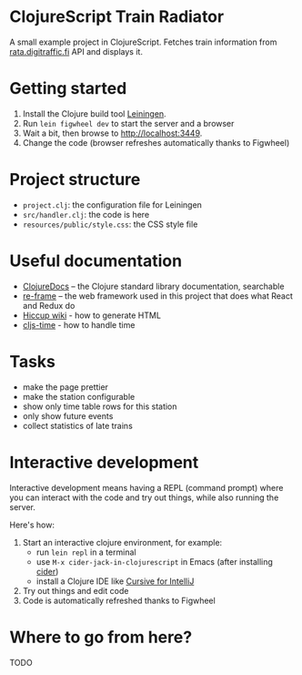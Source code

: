 ClojureScript Train Radiator
============================

A small example project in ClojureScript. Fetches train information from
[rata.digitraffic.fi](https://rata.digitraffic.fi/) API and displays
it.

Getting started
===============

1. Install the Clojure build tool [Leiningen](https://leiningen.org).
2. Run `lein figwheel dev` to start the server and a browser
3. Wait a bit, then browse to [http://localhost:3449](http://localhost:3449).
4. Change the code (browser refreshes automatically thanks to Figwheel)

Project structure
=================

- `project.clj`: the configuration file for Leiningen
- `src/handler.clj`: the code is here
- `resources/public/style.css`: the CSS style file

Useful documentation
====================

- [ClojureDocs](https://clojuredocs.org) – the Clojure standard library documentation, searchable
- [re-frame](https://github.com/Day8/re-frame/) – the  web framework used in this project that does what React and Redux do
- [Hiccup wiki](https://github.com/weavejester/hiccup/wiki) - how to generate HTML
- [cljs-time](https://github.com/andrewmcveigh/cljs-time) - how to handle time

Tasks
=====

- make the page prettier
- make the station configurable
- show only time table rows for this station
- only show future events
- collect statistics of late trains

Interactive development
=======================

Interactive development means having a REPL (command prompt) where you
can interact with the code and try out things, while also running the
server.

Here's how:

1. Start an interactive clojure environment, for example:
   - run `lein repl` in a terminal
   - use `M-x cider-jack-in-clojurescript` in Emacs (after installing [cider](https://github.com/clojure-emacs/cider))
   - install a Clojure IDE like [Cursive for IntelliJ](https://cursive-ide.com/userguide/)
2. Try out things and edit code
3. Code is automatically refreshed thanks to Figwheel

Where to go from here?
======================

TODO
